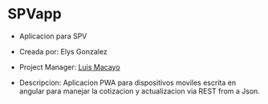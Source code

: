 # SPVapp


- Aplicacion para SPV 

- Creada por: Elys Gonzalez

- Project Manager: <a href="http://socializa.com.ve">Luis Macayo</a>

- Descripcion: Aplicacion PWA para dispositivos moviles escrita en angular para manejar la cotizacion y actualizacion via REST from a Json.
